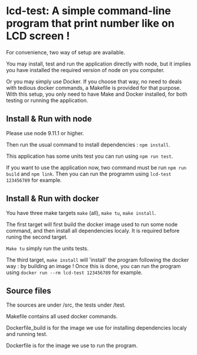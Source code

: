 lcd-test: A simple command-line program that print number like on LCD screen !
==============================================================================

For convenience, two way of setup are available.

You may install, test and run the application directly with node, but it implies you have installed the required version of node on you computer.

Or you may simply use Docker. If you choose that way, no need to deals with tedious docker commands, a Makefile is provided for that purpose.
With this setup, you only need to have Make and Docker installed, for both testing or running the application.

Install & Run with node
-----------------------

Please use node 9.11.1 or higher.

Then run the usual command to install dependencies : `npm install`.

This application has some units test you can run using `npm run test`.

If you want to use the application now, two command must be run `npm run build` and `npm link`.
Then you can run the programm using `lcd-test 123456789` for example.

Install & Run with docker
-------------------------

You have three make targets `make` (all), `make tu`, `make install`.

The first target will first build the docker image used to run some node command, and then install all dependencies localy. It is required before runing the second target.

`Make tu` simply run the units tests.

The third target, `make install` will 'install' the program following the docker way : by building an image ! Once this is done, you can run the program using
`docker run --rm lcd-test 123456789` for example.

Source files
------------

The sources are under /src, the tests under /test.

Makefile contains all used docker commands.

Dockerfile_build is for the image we use for installing dependencies localy and running test.

Dockerfile is for the image we use to run the program.
